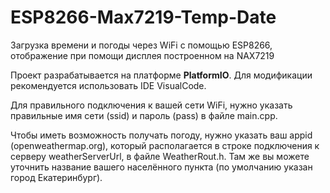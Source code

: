 # ESP8266-Max7219-Temp-Date
Загрузка времени и погоды через WiFi с помощью ESP8266, отображение при помощи дисплея построенном на NAX7219


Проект разрабатывается на платформе <b>PlatformIO</b>. Для модификации рекомендуется использовать IDE VisualCode.


Для правильного подключения к вашей сети WiFi, нужно указать правильные имя сети (ssid) и пароль (pass) в файле main.cpp.

Чтобы иметь возможность получать погоду, нужно указать ваш appid (openweathermap.org), который располагается в строке подключения к серверу weatherServerUrl, в файле WeatherRout.h. Там же вы можете уточнить название вашего населённого пункта (по умолчанию указан город Екатеринбург).
